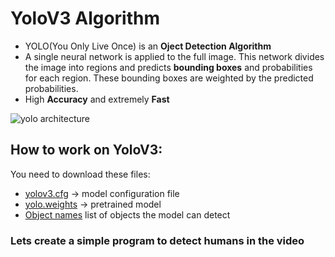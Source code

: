 # YoloV3 Algorithm
- YOLO(You Only Live Once) is an **Oject Detection Algorithm**
- A single neural network is applied to the full image. This network divides the image into regions and predicts **bounding boxes** and probabilities for each region. These bounding boxes are weighted by the predicted probabilities.
- High **Accuracy** and extremely **Fast**

![yolo architecture](https://cdn-images-1.medium.com/max/724/1*PHv_qaMpnFM21Vw9wajYuA.png)

## How to work on YoloV3:
You need to download these files:
- [yolov3.cfg](https://github.com/pjreddie/darknet/blob/master/cfg/yolov3.cfg) -> model configuration file
- [yolo.weights](https://pjreddie.com/media/files/yolov3.weights) -> pretrained model 
- [Object names](https://github.com/pjreddie/darknet/blob/master/data/coco.names) list of objects the model can detect

### Lets create a simple program to detect humans in the video
